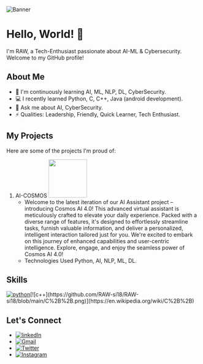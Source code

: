![Banner](https://github.com/RAW-si18/RAW-si18/blob/main/banner_linkedIn.png)
# Hello, World! 👋
I'm RAW, a Tech-Enthusiast passionate about AI-ML & Cybersecurity. Welcome to my GitHub profile!

## About Me

- 🌱 I'm continuously learning AI, ML, NLP, DL, CyberSecurity.
- 💻 I recently learned Python, C, C++, Java (android development).
- 💬 Ask me about AI, CyberSecurity.
- ⚡ Qualities: Leadership, Friendly, Quick Learner, Tech Enthusiast.

## My Projects

Here are some of the projects I'm proud of:

1. AI-COSMOS
   <img src="https://github.com/RAW-si18/RAW-si18/blob/main/cosmos.jpg" width="100" height="100">
   - Welcome to the latest iteration of our AI Assistant project – introducing Cosmos AI 4.0! This advanced virtual assistant is meticulously crafted to elevate your daily experience. Packed with a diverse range of features, it's designed to effortlessly streamline tasks, furnish valuable information, and deliver a personalized, intelligent interaction tailored just for you. We're excited to embark on this journey of enhanced capabilities and user-centric intelligence. Explore, engage, and enjoy the seamless power of Cosmos AI 4.0!
   - Technologies Used Python, AI, NLP, ML, DL.

## Skills
[![python](https://github.com/RAW-si18/RAW-si18/blob/main/python.png)]([https://www.python.org/](https://en.wikipedia.org/wiki/Python_(programming_language)))[![c++](https://github.com/RAW-si18/RAW-si18/blob/main/C%2B%2B.png)](https://en.wikipedia.org/wiki/C%2B%2B)

## Let's Connect

- [![linkedIn](https://github.com/RAW-si18/RAW-si18/blob/main/linkedIn.png)](www.linkedin.com/in/ryanmadhuwala)
- [![Gmail](https://github.com/RAW-si18/RAW-si18/blob/main/gmail.png)](intelligencecosmos@gmail.com)
- [![Twitter](https://github.com/RAW-si18/RAW-si18/blob/main/x.png)](https://twitter.com/RAWsi_18)
- [![Instagram](https://github.com/RAW-si18/RAW-si18/blob/main/insta.webp)](https://www.instagram.com/raw_si18?igsh=Y3NwaWxwM2JkY215)
